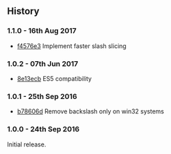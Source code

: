 ## History
### 1.1.0 - 16th Aug 2017
- [f4576e3](https://github.com/darsain/remove-trailing-separator/commit/f4576e3638c39b794998b533fffb27854dcbee01) Implement faster slash slicing
### 1.0.2 - 07th Jun 2017
- [8e13ecb](https://github.com/darsain/remove-trailing-separator/commit/8e13ecbfd7b9f5fdf97c5d5ff923e4718b874e31) ES5 compatibility
### 1.0.1 - 25th Sep 2016
- [b78606d](https://github.com/darsain/remove-trailing-separator/commit/af90b4e153a4527894741af6c7005acaeb78606d) Remove backslash only on win32 systems
### 1.0.0 - 24th Sep 2016
Initial release.
